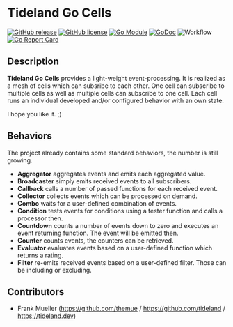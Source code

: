 # Tideland Go Cells

[![GitHub release](https://img.shields.io/github/release/tideland/go-cells.svg)](https://github.com/tideland/go-cells)
[![GitHub license](https://img.shields.io/badge/license-New%20BSD-blue.svg)](https://raw.githubusercontent.com/tideland/go-cells/master/LICENSE)
[![Go Module](https://img.shields.io/github/go-mod/go-version/tideland/go-cells)](https://github.com/tideland/go-cells/blob/master/go.mod)
[![GoDoc](https://godoc.org/tideland.dev/go/cells?status.svg)](https://pkg.go.dev/mod/tideland.dev/go/cells?tab=packages)
![Workflow](https://github.com/tideland/go-cells/actions/workflows/go.yml/badge.svg)
[![Go Report Card](https://goreportcard.com/badge/github.com/tideland/go-cells)](https://goreportcard.com/report/tideland.dev/go/cells)

## Description

**Tideland Go Cells** provides a light-weight event-processing. It is realized
as a mesh of cells which can subsribe to each other. One cell can subscribe to
multiple cells as well as multiple cells can subscribe to one cell. Each cell
runs an individual developed and/or configured behavior with an own state.

I hope you like it. ;)

## Behaviors

The project already contains some standard behaviors, the number is still growing.

- **Aggregator** aggregates events and emits each aggregated value.
- **Broadcaster** simply emits received events to all subscribers.
- **Callback** calls a number of passed functions for each received event.
- **Collector** collects events which can be processed on demand.
- **Combo** waits for a user-defined combination of events.
- **Condition** tests events for conditions using a tester function and calls a
  processor then.
- **Countdown** counts a number of events down to zero and executes an event returning
  function. The event will be emitted then.
- **Counter** counts events, the counters can be retrieved.
- **Evaluator** evaluates events based on a user-defined function which returns a rating.
- **Filter** re-emits received events based on a user-defined filter. Those can be including
  or excluding.

## Contributors

- Frank Mueller (https://github.com/themue / https://github.com/tideland / https://tideland.dev)

